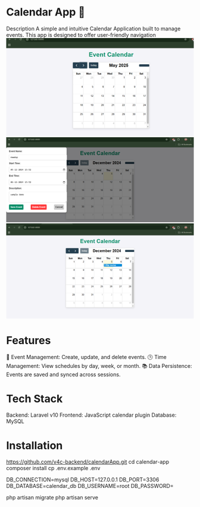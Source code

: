 # Calendar App 📅
Description
A simple and intuitive Calendar Application built to manage events. This app is designed to offer user-friendly navigation
![image alt](https://github.com/v4c-backend/calendarApp/blob/main/Screenshot%20(15).png?raw=true)
![image alt](https://raw.githubusercontent.com/v4c-backend/calendarApp/refs/heads/main/Screenshot%20(16).png)
![image alt](https://raw.githubusercontent.com/v4c-backend/calendarApp/refs/heads/main/Screenshot%20(18).png)



# Features
📆 Event Management: Create, update, and delete events.
🕒 Time Management: View schedules by day, week, or month.
📚 Data Persistence: Events are saved and synced across sessions.

# Tech Stack
Backend: Laravel v10
Frontend: JavaScript calendar plugin
Database: MySQL 

# Installation
https://github.com/v4c-backend/calendarApp.git
cd calendar-app
composer install
cp .env.example .env

DB_CONNECTION=mysql
DB_HOST=127.0.0.1
DB_PORT=3306
DB_DATABASE=calendar_db
DB_USERNAME=root
DB_PASSWORD=

php artisan migrate
php artisan serve
